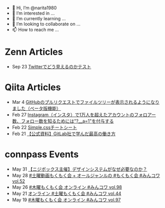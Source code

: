 - 👋 Hi, I’m @narita1980
- 👀 I’m interested in ...
- 🌱 I’m currently learning ...
- 💞️ I’m looking to collaborate on ...
- 📫 How to reach me ...

# Zenn Articles

<!-- profile updater begin: zenn -->
- Sep 23 [Twitterでどう見えるのかテスト](https://zenn.dev/narita1980/articles/cbb21f8d7f785752d6ac)
<!-- profile updater end: zenn -->

# Qiita Articles

<!-- profile updater begin: qiita -->
- Mar 4 [GitHubのプルリクエストでファイルツリーが表示されるようになりました（ベータ版機能）](https://qiita.com/narita1980/items/bee2c5232342a51e0415)
- Feb 27 [Instagram（インスタ）で1万人を超えたアカウントのフォロアー数、フォロー数を知るためには"?__a=1"を付与する](https://qiita.com/narita1980/items/630b7014fa893461b991)
- Feb 22 [Simple.cssチートシート](https://qiita.com/narita1980/items/fd2ccf0e91944aab9fd5)
- Feb 21 [【公式資料】GitLab社で学んだ最高の働き方](https://qiita.com/narita1980/items/d7d142c2bb6312cb9ad6)
<!-- profile updater end: qiita -->

# connpass Events

<!-- profile updater begin: connpass -->
- May 31 [【ニジボックス主催】デザインシステムがなぜ必要なのか？](https://business-and-creative.connpass.com/event/244012/)
- May 28 [#土曜動画もくもく会 + オールジャンルの #もくもく会 #みんコワ vol.52](https://mokuyomokumoku.connpass.com/event/246713/)
- May 26 [#木曜もくもく会 オンライン #みんコワ  vol.98](https://mokuyomokumoku.connpass.com/event/246711/)
- May 21 [オンライン #土曜もくもく会  #みんコワ  vol.44](https://mokuyomokumoku.connpass.com/event/246715/)
- May 19 [#木曜もくもく会 オンライン #みんコワ  vol.97](https://mokuyomokumoku.connpass.com/event/246710/)
<!-- profile updater end: connpass -->

<!---
narita1980/narita1980 is a ✨ special ✨ repository because its `README.md` (this file) appears on your GitHub profile.
You can click the Preview link to take a look at your changes.
--->
